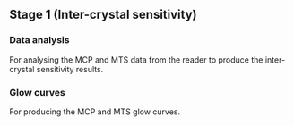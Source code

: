 ## Stage 1 (Inter-crystal sensitivity)

### Data analysis

For analysing the MCP and MTS data from the reader to produce the inter-crystal sensitivity results.

### Glow curves

For producing the MCP and MTS glow curves.
